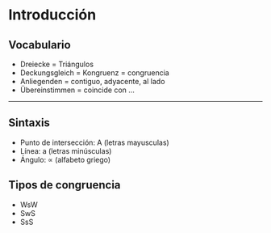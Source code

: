 # Introducción

## Vocabulario

- Dreiecke = Triángulos
- Deckungsgleich = Kongruenz = congruencia
- Anliegenden = contiguo, adyacente, al lado
- Übereinstimmen = coincide con ...

---

## Sintaxis

- Punto de intersección: A (letras mayusculas)
- Línea: a (letras minúsculas)
- Ángulo: ∝ (alfabeto griego)

## Tipos de congruencia

- WsW
- SwS
- SsS
